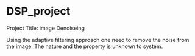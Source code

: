 # DSP_project

Project Title: image Denoiseing 

Using the adaptive filtering approach one need to remove the noise from the image. The nature and the property is unknown to system.
